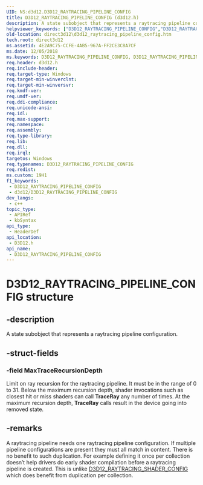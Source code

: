 ```yaml
---
UID: NS:d3d12.D3D12_RAYTRACING_PIPELINE_CONFIG
title: D3D12_RAYTRACING_PIPELINE_CONFIG (d3d12.h)
description: A state subobject that represents a raytracing pipeline configuration.
helpviewer_keywords: ["D3D12_RAYTRACING_PIPELINE_CONFIG","D3D12_RAYTRACING_PIPELINE_CONFIG structure","PD3D12_RAYTRACING_PIPELINE_CONFIG","PD3D12_RAYTRACING_PIPELINE_CONFIG structure pointer","d3d12/D3D12_RAYTRACING_PIPELINE_CONFIG","d3d12/PD3D12_RAYTRACING_PIPELINE_CONFIG","direct3d12.d3d12_raytracing_pipeline_config"]
old-location: direct3d12\d3d12_raytracing_pipeline_config.htm
tech.root: direct3d12
ms.assetid: 4E2A9C75-CCFE-4AB5-967A-FF2CE3C8A7CF
ms.date: 12/05/2018
ms.keywords: D3D12_RAYTRACING_PIPELINE_CONFIG, D3D12_RAYTRACING_PIPELINE_CONFIG structure, PD3D12_RAYTRACING_PIPELINE_CONFIG, PD3D12_RAYTRACING_PIPELINE_CONFIG structure pointer, d3d12/D3D12_RAYTRACING_PIPELINE_CONFIG, d3d12/PD3D12_RAYTRACING_PIPELINE_CONFIG, direct3d12.d3d12_raytracing_pipeline_config
req.header: d3d12.h
req.include-header: 
req.target-type: Windows
req.target-min-winverclnt: 
req.target-min-winversvr: 
req.kmdf-ver: 
req.umdf-ver: 
req.ddi-compliance: 
req.unicode-ansi: 
req.idl: 
req.max-support: 
req.namespace: 
req.assembly: 
req.type-library: 
req.lib: 
req.dll: 
req.irql: 
targetos: Windows
req.typenames: D3D12_RAYTRACING_PIPELINE_CONFIG
req.redist: 
ms.custom: 19H1
f1_keywords:
 - D3D12_RAYTRACING_PIPELINE_CONFIG
 - d3d12/D3D12_RAYTRACING_PIPELINE_CONFIG
dev_langs:
 - c++
topic_type:
 - APIRef
 - kbSyntax
api_type:
 - HeaderDef
api_location:
 - D3D12.h
api_name:
 - D3D12_RAYTRACING_PIPELINE_CONFIG
---
```


# D3D12_RAYTRACING_PIPELINE_CONFIG structure


## -description

A state subobject that represents a raytracing pipeline configuration.

## -struct-fields

### -field MaxTraceRecursionDepth

Limit on ray recursion for the raytracing pipeline. It must be in the range of 0 to 31. Below the maximum recursion depth, shader invocations such as closest hit or miss shaders can call <b>TraceRay</b> any number of times.  At the maximum recursion depth, <b>TraceRay</b> calls result in the device going into removed state.

## -remarks

A raytracing pipeline needs one raytracing pipeline configuration.  If multiple pipeline configurations are present they must all match in content.  There is no benefit to such duplication.  For example defining it once per collection doesn’t help drivers do early shader compilation before a raytracing pipeline is created.  This is unlike <a href="/windows/desktop/api/d3d12/ns-d3d12-d3d12_raytracing_shader_config">D3D12_RAYTRACING_SHADER_CONFIG</a> which does benefit from duplication per collection.